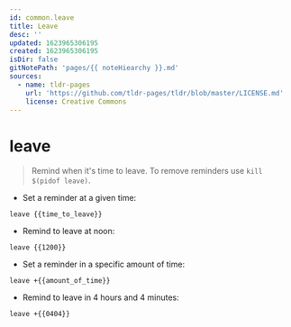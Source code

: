 ```yaml
---
id: common.leave
title: Leave
desc: ''
updated: 1623965306195
created: 1623965306195
isDir: false
gitNotePath: 'pages/{{ noteHiearchy }}.md'
sources:
  - name: tldr-pages
    url: 'https://github.com/tldr-pages/tldr/blob/master/LICENSE.md'
    license: Creative Commons
---
```

# leave

> Remind when it's time to leave.
> To remove reminders use `kill $(pidof leave)`.

- Set a reminder at a given time:

`leave {{time_to_leave}}`

- Remind to leave at noon:

`leave {{1200}}`

- Set a reminder in a specific amount of time:

`leave +{{amount_of_time}}`

- Remind to leave in 4 hours and 4 minutes:

`leave +{{0404}}`

